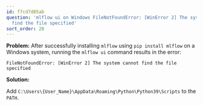 ```yaml
---
id: f7cd7d85ab
question: 'mlflow ui on Windows FileNotFoundError: [WinError 2] The system cannot
  find the file specified'
sort_order: 28
---
```


**Problem:** After successfully installing `mlflow` using `pip install mlflow` on a Windows system, running the `mlflow ui` command results in the error:

```plaintext
FileNotFoundError: [WinError 2] The system cannot find the file specified
```

**Solution:**

Add `C:\Users\{User_Name}\AppData\Roaming\Python\Python39\Scripts` to the `PATH`.